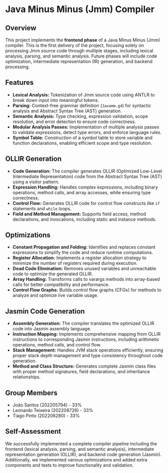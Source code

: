 # Java Minus Minus (Jmm) Compiler

## Overview

This project implements the **frontend phase** of a Java Minus Minus (Jmm) compiler. This is the first delivery of the project, focusing solely on processing Jmm source code through multiple stages, including lexical analysis, parsing, and semantic analysis. Future phases will include code optimization, intermediate representation (IR) generation, and backend processing.

## Features

- **Lexical Analysis:** Tokenization of Jmm source code using ANTLR to break down input into meaningful tokens.
- **Parsing:** Context-free grammar definition (`Javamm.g4`) for syntactic analysis and Abstract Syntax Tree (AST) generation.
- **Semantic Analysis:** Type checking, expression validation, scope resolution, and error detection to ensure code correctness.
- **Modular Analysis Passes:** Implementation of multiple analysis passes to validate expressions, detect type errors, and enforce language rules.
- **Symbol Table:** Construction of a symbol table to store variable and function declarations, enabling efficient scope and type resolution.

## OLLIR Generation

- **Code Generation:** The compiler generates OLLIR (Optimized Low-Level Intermediate Representation) code from the Abstract Syntax Tree (AST) using a visitor pattern.
- **Expression Handling:** Handles complex expressions, including binary operations, method calls, and array accesses, while ensuring type correctness.
- **Control Flow:** Generates OLLIR code for control flow constructs like `if` statements and `while` loops.
- **Field and Method Management:** Supports field access, method declarations, and invocations, including static and instance methods.

## Optimizations

- **Constant Propagation and Folding:** Identifies and replaces constant expressions to simplify the code and reduce runtime computations.
- **Register Allocation:** Implements a register allocation strategy to minimize the number of registers required during execution.
- **Dead Code Elimination:** Removes unused variables and unreachable code to optimize the generated OLLIR.
- **Array Handling:** Transforms calls to varargs methods into array-based calls for better compatibility and performance.
- **Control Flow Graphs:** Builds control flow graphs (CFGs) for methods to analyze and optimize live variable usage.

## Jasmin Code Generation

- **Assembly Generation:** The compiler translates the optimized OLLIR code into Jasmin assembly language.
- **Instruction Mapping:** Implements comprehensive mapping from OLLIR instructions to corresponding Jasmin instructions, including arithmetic operations, method calls, and control flow.
- **Stack Management:** Handles JVM stack operations efficiently, ensuring proper stack depth management and type consistency throughout code generation.
- **Method and Class Structure:** Generates complete Jasmin class files with proper method signatures, field declarations, and inheritance relationships.

## Group Members

- João Santos (202205794) - 33%
- Leonardo Teixeira (202208726) - 33%
- Tiago Pinto (202206280) - 33%

## Self-Assessment

We successfully implemented a complete compiler pipeline including the frontend (lexical analysis, parsing, and semantic analysis), intermediate representation generation (OLLIR), and backend code generation (Jasmin). Additionally, we implemented various optimizations and added extra components and tests to improve functionality and validation.

